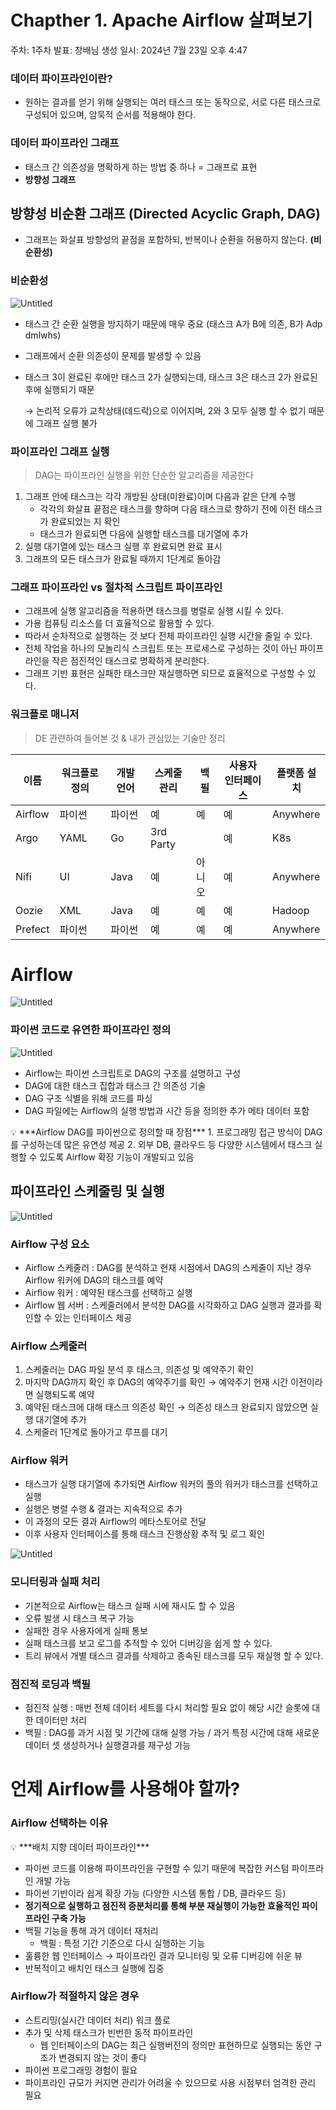 # Chapther 1. Apache Airflow 살펴보기

주차: 1주차
발표: 창배님
생성 일시: 2024년 7월 23일 오후 4:47

### 데이터 파이프라인이란?

- 원하는 결과를 얻기 위해 실행되는 여러 태스크 또는 동작으로, 서로 다른 태스크로 구성되어 있으며, 암묵적 순서를 적용해야 한다.

### 데이터 파이프라인 그래프

- 태스크 간 의존성을 명확하게 하는 방법 중 하나 = 그래프로 표현
- **방향성 그래프**

## 방향성 비순환 그래프 (Directed Acyclic Graph, DAG)

- 그래프는 화살표 방향성의 끝점을 포함하되, 반복이나 순환을 허용하지 않는다. **(비순환성)**

### 비순환성

![Untitled](./asset//Untitled.png)

- 태스크 간 순환 실행을 방지하기 때문에 매우 중요 (태스크 A가 B에 의존, B가 Adp dmlwhs)
- 그래프에서 순환 의존성이 문제를 발생할 수 있음
- 태스크 3이 완료된 후에만 태스크 2가 실행되는데, 태스크 3은 태스크 2가 완료된 후에 실행되기 때문
    
    → 논리적 오류가 교착상태(데드락)으로 이어지며, 2와 3 모두 실행 할 수 없기 때문에 그래프 실행 불가
    

### 파이프라인 그래프 실행

> DAG는 파이프라인 실행을 위한 단순한 알고리즘을 제공한다
> 
1. 그래프 안에 태스크는 각각 개방된 상태(미완료)이며 다음과 같은 단계 수행
    - 각각의 화살표 끝점은 태스크를 향하며 다음 태스크로 향하기 전에 이전 태스크가 완료되었는 지 확인
    - 태스크가 완료되면 다음에 실행할 태스크를 대기열에 추가
2. 실행 대기열에 있는 태스크 실행 후 완료되면 완료 표시
3. 그래프의 모든 태스크가 완료될 때까지 1단계로 돌아감

### 그래프 파이프라인 vs 절차적 스크립트 파이프라인

- 그래프에 실행 알고리즘을 적용하면 태스크를 병렬로 실행 시킬 수 있다.
- 가용 컴퓨팅 리소스를 더 효율적으로 활용할 수 있다.
- 따라서 순차적으로 실행하는 것 보다 전체 파이프라인 실행 시간을 줄일 수 있다.
- 전체 작업을 하나의 모놀리식 스크립트 또는 프로세스로 구성하는 것이 아닌 파이프라인을 작은 점진적인 태스크로 명확하게 분리한다.
- 그래프 기반 표현은 실패한 태스크만 재실행하면 되므로 효율적으로 구성할 수 있다.

### 워크플로 매니저

> DE 관련하여 들어본 것 & 내가 관심있는 기술만 정리
> 

| 이름 | 워크플로 정의 | 개발 언어 | 스케줄 관리 | 백필 | 사용자 인터페이스 | 플랫폼 설치 |
| --- | --- | --- | --- | --- | --- | --- |
| Airflow | 파이썬 | 파이썬 | 예 | 예 | 예 | Anywhere |
| Argo | YAML | Go | 3rd Party |  | 예 | K8s |
| Nifi | UI | Java | 예 | 아니오 | 예 | Anywhere |
| Oozie | XML | Java | 예 | 예 | 예 | Hadoop |
| Prefect | 파이썬 | 파이썬 | 예 | 예 | 예 | Anywhere |

# Airflow

![Untitled](./asset/Untitled%201.png)

### 파이썬 코드로 유연한 파이프라인 정의

![Untitled](./asset/Untitled%202.png)

- Airflow는 파이썬 스크립트로 DAG의 구조를 설명하고 구성
- DAG에 대한 태스크 집합과 태스크 간 의존성 기술
- DAG 구조 식별을 위해 코드를 파싱
- DAG 파일에는 Airflow의 실행 방법과 시간 등을 정의한 추가 메타 데이터 포함

<aside>
💡 ***Airflow DAG를 파이썬으로 정의할 때 장점***
1. 프로그래밍 접근 방식이 DAG를 구성하는데 많은 유연성 제공
2. 외부 DB, 클라우드 등 다양한 시스템에서 태스크 실행할 수 있도록 Airflow 확장 기능이 개발되고 있음

</aside>

## 파이프라인 스케줄링 및 실행

![Untitled](./asset/Untitled%203.png)

### Airflow 구성 요소

- Airflow 스케줄러 : DAG를 분석하고 현재 시점에서 DAG의 스케줄이 지난 경우 Airflow 워커에 DAG의 태스크를 예약
- Airflow 워커 : 예약된 태스크를 선택하고 실행
- Airflow 웹 서버 : 스케줄러에서 분석한 DAG를 시각화하고 DAG 실행과 결과를 확인할 수 있는 인터페이스 제공

### Airflow 스케줄러

1. 스케줄러는 DAG 파일 분석 후 태스크, 의존성 및 예약주기 확인
2. 마지막 DAG까지 확인 후 DAG의 예약주기를 확인 → 예약주기 현재 시간 이전이라면 실행되도록 예약
3. 예약된 태스크에 대해 태스크 의존성 확인 → 의존성 태스크 완료되지 않았으면 실행 대기열에 추가
4. 스케줄러 1단계로 돌아가고 루프를 대기

### Airflow 워커

- 태스크가 실행 대기열에 추가되면 Airflow 워커의 풀의 워커가 태스크를 선택하고 실행
- 실행은 병렬 수행 & 결과는 지속적으로 추가
- 이 과정의 모든 결과 Airflow의 메타스토어로 전달
- 이후 사용자 인터페이스를 통해 태스크 진행상황 추적 및 로그 확인

![Untitled](./asset/Untitled%204.png)

### 모니터링과 실패 처리

- 기본적으로 Airflow는 태스크 실패 시에 재시도 할 수 있음
- 오류 발생 시 태스크 복구 가능
- 실패한 경우 사용자에게 실패 통보
- 실패 태스크를 보고 로그를 추적할 수 있어 디버깅을 쉽게 할 수 있다.
- 트리 뷰에서 개별 태스크 결과를 삭제하고 종속된 태스크를 모두 재실행 할 수 있다.

### 점진적 로딩과 백필

- 점진적 실행 : 매번 전체 데이터 세트를 다시 처리할 필요 없이 해당 시간 슬롯에 대한 데이터만 처리
- 백필 : DAG를 과거 시점 및 기간에 대해 실행 가능 / 과거 특정 시간에 대해 새로운 데이터 셋 생성하거나 실행결과를 재구성 가능

# 언제 Airflow를 사용해야 할까?

### Airflow 선택하는 이유

<aside>
💡 ***배치 지향 데이터 파이프라인***

</aside>

- 파이썬 코드를 이용해 파이프라인을 구현할 수 있기 때문에 복잡한 커스텀 파이프라인 개발 가능
- 파이썬 기반이라 쉽게 확장 가능 (다양한 시스템 통합 / DB, 클라우드 등)
- **정기적으로 실행하고 점진적 증분처리를 통해 부분 재실행이 가능한 효율적인 파이프라인 구축 가능**
- 백필 기능을 통해 과거 데이터 재처리
    - 백필 : 특정 기간 기준으로 다시 실행하는 기능
- 훌륭한 웹 인터페이스 → 파이프라인 결과 모니터링 및 오류 디버깅에 쉬운 뷰
- 반복적이고 배치인 태스크 실행에 집중

### Airflow가 적절하지 않은 경우

- 스트리밍(실시간 데이터 처리) 워크 플로
- 추가 및 삭제 태스크가 빈번한 동적 파이프라인
    - 웹 인터페이스의 DAG는 최근 실행버전의 정의만 표현하므로 실행되는 동안 구조가 변경되지 않는 것이 좋다
- 파이썬 프로그래밍 경험이 필요
- 파이프라인 규모가 커지면 관리가 어려울 수 있으므로 사용 시점부터 엄격한 관리 필요